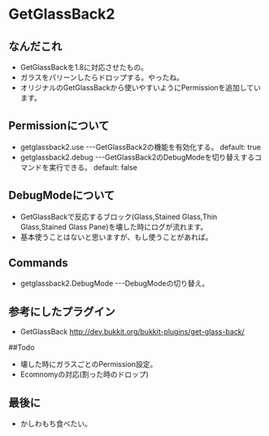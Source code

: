 # GetGlassBack2
## なんだこれ
- GetGlassBackを1.8に対応させたもの。
- ガラスをパリーンしたらドロップする。やったね。
- オリジナルのGetGlassBackから使いやすいようにPermissionを追加しています。

## Permissionについて
- getglassback2.use   ---GetGlassBack2の機能を有効化する。 default: true
- getglassback2.debug ---GetGlassBack2のDebugModeを切り替えするコマンドを実行できる。  default: false

## DebugModeについて
- GetGlassBackで反応するブロック(Glass,Stained Glass,Thin Glass,Stained Glass Pane)を壊した時にログが流れます。
- 基本使うことはないと思いますが、もし使うことがあれば。

## Commands
- getglassback2.DebugMode  ---DebugModeの切り替え。

## 参考にしたプラグイン
- GetGlassBack http://dev.bukkit.org/bukkit-plugins/get-glass-back/

##Todo
- 壊した時にガラスごとのPermission設定。
- Ecomnomyの対応(割った時のドロップ)

## 最後に
- かしわもち食べたい。
